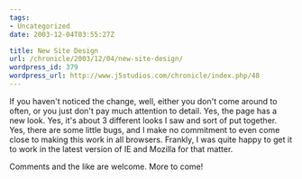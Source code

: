 ```yaml
---
tags:
- Uncategorized
date: 2003-12-04T03:55:27Z

title: New Site Design
url: /chronicle/2003/12/04/new-site-design/
wordpress_id: 379
wordpress_url: http://www.j5studios.com/chronicle/index.php/48
---
```


If you haven't noticed the change, well, either you don't come around to often, or you just don't pay much attention to detail.  Yes, the page has a new look.  Yes, it's about 3 different looks I saw and sort of put together.  Yes, there are some little bugs, and I make no commitment to even come close to making this work in all browsers.  Frankly, I was quite happy to get it to work in the latest version of IE and Mozilla for that matter.


Comments and the like are welcome.  More to come!

